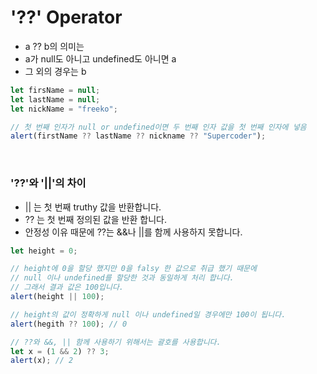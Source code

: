 # '??' Operator

- a ?? b의 의미는
- a가 null도 아니고 undefined도 아니면 a
- 그 외의 경우는 b

```js
let firsName = null;
let lastName = null;
let nickName = "freeko";

// 첫 번째 인자가 null or undefined이면 두 번째 인자 값을 첫 번째 인자에 넣음
alert(firstName ?? lastName ?? nickname ?? "Supercoder");
```

<br>

### '??'와 '||'의 차이

- || 는 첫 번째 truthy 값을 반환합니다.
- ?? 는 첫 번째 정의된 값을 반환 합니다.
- 안정성 이유 때문에 ??는 &&나 ||를 함께 사용하지 못합니다.

```js
let height = 0;

// height에 0을 할당 했지만 0을 falsy 한 값으로 취급 했기 때문에
// null 이나 undefined를 할당한 것과 동일하게 처리 합니다.
// 그래서 결과 값은 100입니다.
alert(height || 100);

// height의 값이 정확하게 null 이나 undefined일 경우에만 100이 됩니다.
alert(hegith ?? 100); // 0

// ??와 &&, || 함께 사용하기 위해서는 괄호를 사용합니다.
let x = (1 && 2) ?? 3;
alert(x); // 2
```
